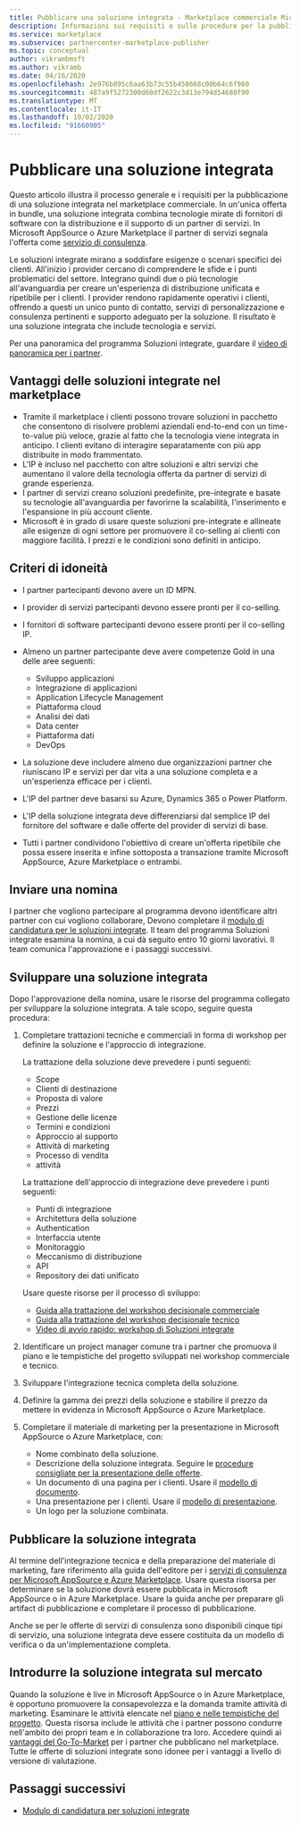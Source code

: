 ```yaml
---
title: Pubblicare una soluzione integrata - Marketplace commerciale Microsoft
description: Informazioni sui requisiti e sulle procedure per la pubblicazione di soluzioni integrate in Microsoft AppSource e Azure Marketplace.
ms.service: marketplace
ms.subservice: partnercenter-marketplace-publisher
ms.topic: conceptual
author: vikrambmsft
ms.author: vikramb
ms.date: 04/16/2020
ms.openlocfilehash: 2e976b895c6aa63b73c55b458668c00b64c6f960
ms.sourcegitcommit: 487a9f5272300d60df2622c3d13e794d54680f90
ms.translationtype: MT
ms.contentlocale: it-IT
ms.lasthandoff: 10/02/2020
ms.locfileid: "91660905"
---
```

# <a name="publish-an-integrated-solution"></a>Pubblicare una soluzione integrata

Questo articolo illustra il processo generale e i requisiti per la pubblicazione di una soluzione integrata nel marketplace commerciale. In un'unica offerta in bundle, una soluzione integrata combina tecnologie mirate di fornitori di software con la distribuzione e il supporto di un partner di servizi. In Microsoft AppSource o Azure Marketplace il partner di servizi segnala l'offerta come [servizio di consulenza](./consulting-services.md).

Le soluzioni integrate mirano a soddisfare esigenze o scenari specifici dei clienti. All'inizio i provider cercano di comprendere le sfide e i punti problematici del settore. Integrano quindi due o più tecnologie all'avanguardia per creare un'esperienza di distribuzione unificata e ripetibile per i clienti. I provider rendono rapidamente operativi i clienti, offrendo a questi un unico punto di contatto, servizi di personalizzazione e consulenza pertinenti e supporto adeguato per la soluzione. Il risultato è una soluzione integrata che include tecnologia e servizi.

Per una panoramica del programma Soluzioni integrate, guardare il [video di panoramica per i partner](https://partner.microsoft.com/asset/detail/integrated-solutions-program-overview-for-partners-mp4).

## <a name="benefits-of-integrated-solutions-in-the-marketplace"></a>Vantaggi delle soluzioni integrate nel marketplace

* Tramite il marketplace i clienti possono trovare soluzioni in pacchetto che consentono di risolvere problemi aziendali end-to-end con un time-to-value più veloce, grazie al fatto che la tecnologia viene integrata in anticipo. I clienti evitano di interagire separatamente con più app distribuite in modo frammentato.
* L'IP è incluso nel pacchetto con altre soluzioni e altri servizi che aumentano il valore della tecnologia offerta da partner di servizi di grande esperienza.
* I partner di servizi creano soluzioni predefinite, pre-integrate e basate su tecnologie all'avanguardia per favorirne la scalabilità, l'inserimento e l'espansione in più account cliente.
* Microsoft è in grado di usare queste soluzioni pre-integrate e allineate alle esigenze di ogni settore per promuovere il co-selling ai clienti con maggiore facilità. I prezzi e le condizioni sono definiti in anticipo.

## <a name="eligibility-criteria"></a>Criteri di idoneità

* I partner partecipanti devono avere un ID MPN.
* I provider di servizi partecipanti devono essere pronti per il co-selling.
* I fornitori di software partecipanti devono essere pronti per il co-selling IP.
* Almeno un partner partecipante deve avere competenze Gold in una delle aree seguenti:

    * Sviluppo applicazioni
    * Integrazione di applicazioni
    * Application Lifecycle Management
    * Piattaforma cloud
    * Analisi dei dati
    * Data center
    * Piattaforma dati
    * DevOps

* La soluzione deve includere almeno due organizzazioni partner che riuniscano IP e servizi per dar vita a una soluzione completa e a un'esperienza efficace per i clienti.
* L'IP del partner deve basarsi su Azure, Dynamics 365 o Power Platform.
* L'IP della soluzione integrata deve differenziarsi dal semplice IP del fornitore del software e dalle offerte del provider di servizi di base.
* Tutti i partner condividono l'obiettivo di creare un'offerta ripetibile che possa essere inserita e infine sottoposta a transazione tramite Microsoft AppSource, Azure Marketplace o entrambi.

## <a name="submit-a-nomination"></a>Inviare una nomina

I partner che vogliono partecipare al programma devono identificare altri partner con cui vogliono collaborare, Devono completare il [modulo di candidatura per le soluzioni integrate](https://aka.ms/AA5qicu). Il team del programma Soluzioni integrate esamina la nomina, a cui dà seguito entro 10 giorni lavorativi. Il team comunica l'approvazione e i passaggi successivi.

## <a name="develop-an-integrated-solution"></a>Sviluppare una soluzione integrata

Dopo l'approvazione della nomina, usare le risorse del programma collegato per sviluppare la soluzione integrata. A tale scopo, seguire questa procedura:

1. Completare trattazioni tecniche e commerciali in forma di workshop per definire la soluzione e l'approccio di integrazione.

    La trattazione della soluzione deve prevedere i punti seguenti:
    * Scope
    * Clienti di destinazione
    * Proposta di valore
    * Prezzi
    * Gestione delle licenze
    * Termini e condizioni
    * Approccio al supporto
    * Attività di marketing
    * Processo di vendita
    * attività

    La trattazione dell'approccio di integrazione deve prevedere i punti seguenti:
    * Punti di integrazione
    * Architettura della soluzione
    * Authentication
    * Interfaccia utente
    * Monitoraggio
    * Meccanismo di distribuzione
    * API
    * Repository dei dati unificato

    Usare queste risorse per il processo di sviluppo:

    * [Guida alla trattazione del workshop decisionale commerciale](https://aka.ms/AA5qicx)
    * [Guida alla trattazione del workshop decisionale tecnico](https://aka.ms/AA5qid1)
    * [Video di avvio rapido: workshop di Soluzioni integrate](https://partner.microsoft.com/asset/detail/integrated-solutions-workshop-quickstart-guide-mp4)

1. Identificare un project manager comune tra i partner che promuova il piano e le tempistiche del progetto sviluppati nei workshop commerciale e tecnico.

1. Sviluppare l'integrazione tecnica completa della soluzione.

1. Definire la gamma dei prezzi della soluzione e stabilire il prezzo da mettere in evidenza in Microsoft AppSource o Azure Marketplace.

1. Completare il materiale di marketing per la presentazione in Microsoft AppSource o Azure Marketplace, con:

    * Nome combinato della soluzione.
    * Descrizione della soluzione integrata. Seguire le [procedure consigliate per la presentazione delle offerte](./gtm-offer-listing-best-practices.md).
    * Un documento di una pagina per i clienti. Usare il [modello di documento](https://aka.ms/AA5s08a).
    * Una presentazione per i clienti. Usare il [modello di presentazione](https://aka.ms/AA5s7ql).
    * Un logo per la soluzione combinata.

## <a name="publish-your-integrated-solution"></a>Pubblicare la soluzione integrata

Al termine dell'integrazione tecnica e della preparazione del materiale di marketing, fare riferimento alla guida dell'editore per i [servizi di consulenza per Microsoft AppSource e Azure Marketplace](./consulting-services.md). Usare questa risorsa per determinare se la soluzione dovrà essere pubblicata in Microsoft AppSource o in Azure Marketplace. Usare la guida anche per preparare gli artifact di pubblicazione e completare il processo di pubblicazione.

Anche se per le offerte di servizi di consulenza sono disponibili cinque tipi di servizio, una soluzione integrata deve essere costituita da un modello di verifica o da un'implementazione completa.

## <a name="go-to-market-with-your-integrated-solution"></a>Introdurre la soluzione integrata sul mercato

Quando la soluzione è live in Microsoft AppSource o in Azure Marketplace, è opportuno promuovere la consapevolezza e la domanda tramite attività di marketing. Esaminare le attività elencate nel [piano e nelle tempistiche del progetto](https://aka.ms/AA5qiuc). Questa risorsa include le attività che i partner possono condurre nell'ambito dei propri team e in collaborazione tra loro. Accedere quindi ai [vantaggi del Go-To-Market](./gtm-your-marketplace-benefits.md#list-trial-and-consulting-benefits) per i partner che pubblicano nel marketplace. Tutte le offerte di soluzioni integrate sono idonee per i vantaggi a livello di versione di valutazione.

## <a name="next-steps"></a>Passaggi successivi

- [Modulo di candidatura per soluzioni integrate](https://aka.ms/AA5qicu)
